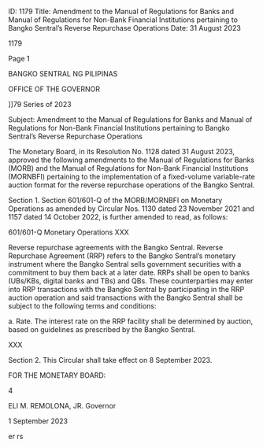 ID: 1179
Title: Amendment to the Manual of Regulations for Banks and Manual of Regulations for Non-Bank Financial Institutions pertaining to Bangko Sentral’s Reverse Repurchase Operations
Date: 31 August 2023

1179

Page 1

BANGKO SENTRAL NG PILIPINAS

OFFICE OF THE GOVERNOR

]]79 Series of 2023

Subject: Amendment to the Manual of Regulations for Banks and Manual of Regulations for Non-Bank Financial Institutions pertaining to Bangko Sentral’s Reverse Repurchase Operations

The Monetary Board, in its Resolution No. 1128 dated 31 August 2023, approved the following amendments to the Manual of Regulations for Banks (MORB) and the Manual of Regulations for Non-Bank Financial Institutions (MORNBFI) pertaining to the implementation of a fixed-volume variable-rate auction format for the reverse repurchase operations of the Bangko Sentral.

Section 1. Section 601/601-Q of the MORB/MORNBFI on Monetary Operations as amended by Circular Nos. 1130 dated 23 November 2021 and 1157 dated 14 October 2022, is further amended to read, as follows:

601/601-Q Monetary Operations XXX

Reverse repurchase agreements with the Bangko Sentral. Reverse Repurchase Agreement (RRP) refers to the Bangko Sentral’s monetary instrument where the Bangko Sentral sells government securities with a commitment to buy them back at a later date. RRPs shall be open to banks (UBs/KBs, digital banks and TBs) and QBs. These counterparties may enter into RRP transactions with the Bangko Sentral by participating in the RRP auction operation and said transactions with the Bangko Sentral shall be subject to the following terms and conditions:

a. Rate. The interest rate on the RRP facility shall be determined by auction, based on guidelines as prescribed by the Bangko Sentral.

XXX

Section 2. This Circular shall take effect on 8 September 2023.

FOR THE MONETARY BOARD:

4

ELI M. REMOLONA, JR. Governor

1 September 2023

er rs
